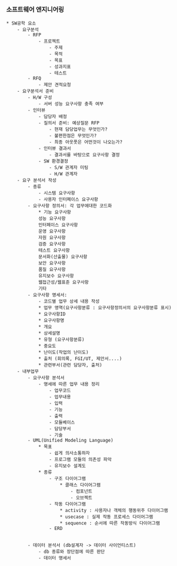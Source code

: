 ### 소프트웨어 엔지니어링
    * SW공학 요소
        - 요구분석
            - RFP
                - 프로젝트
                    - 주제
                    - 목적
                    - 목표
                    - 성과지표
                    - 테스트
            - RFQ
                - 제안 견적요청
        - 요구분석서 준비
            - H/W 구성
                - 서버 성능 요구사항 충족 여부
            - 인터뷰
                - 담당자 배정
                - 질의서 준비: 예상질문 RFP
                    - 현재 담당업무는 무엇인가?
                    - 불편한점은 무엇인가?
                    - 최종 아웃풋은 어떤것이 나오는가?
                - 인터뷰 결과서
                    - 결과서를 바탕으로 요구사항 결정
                - SW 환경결정
                    - S/W 관계자 미팅
                    - H/W 관계자
        - 요구 분석서 작성
            - 종류
                - 시스템 요구사항
                - 사용자 인터페이스 요구사항
            - 요구사항 정의서: 각 업무에대한 코드화
                * 기능 요구사항
                성능 요구사항
                인터페이스 요구사항
                운영 요구사항
                자원 요구사항
                검증 요구사항
                테스트 요구사항
                문서화(산출물) 요구사항
                보안 요구사항
                품질 요구사항
                유지보수 요구사항
                웹접근성/웹표준 요구사항
                기타
            - 요구사항 명세서: 
                - 코드별 업무 상세 내용 작성
                * 업무 영역(요구사항분류 : 요구사항정의서의 요구사항분류 표시)
                * 요구사항ID
                * 요구사항명
                * 개요
                * 상세설명
                * 유형 (요구사항분류)
                * 중요도
                * 난이도(작업의 난이도)
                * 출처 (회의록, FGI/UT, 제안서....)
                * 관련부서(관련 담당자, 출처)
        - 내부업무        
            - 요구사항 분석서 
                - 명세에 따른 업무 내용 정리
                    - 업무코드
                    - 업무내용
                    - 입력
                    - 기능
                    - 출력
                    - 모듈베이스
                    - 담당부서
                    - 기술
            - UML(Unified Modeling Language)
                * 목표
                    - 쉽게 의사소통하자
                    - 프로그램 모듈의 의존성 파악
                    - 유지보수 설계도
                * 종류
                    - 구조 다이어그램 
                        * 클래스 다이어그램
                            - 컴포넌트
                            - 오브젝트 
                    - 작동 다이어그램
                        * activity : 사용자나 객체의 행동위주 다이어그램
                        * usecase : 실제 작동 프로세스 다이어그램
                        * sequence : 순서에 따른 작동방식 다이어그램
                    - ERD


            - 데이터 분석서 (db설계자 -> 데이터 사이언티스트)
                - db 종류와 장단점에 따른 판단
                - 데이터 명세서


            



